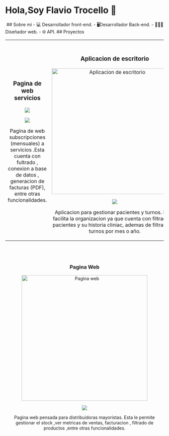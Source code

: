 <div aling="center" >
<h1 aling="center" > Hola,Soy Flavio Trocello 👋</h1 >
</div>
<img sec="https://i.pinimg.com/236x/7b/23/95/7b239546b69a9ff73611806dcdbe80f7.jpg">
## Sobre mi
- 💻 Desarrollador front-end.
- 🖥Desarrollador Back-end.
- 👨🏻‍💻 Diseñador web.
- 🌐 API.
## Proyectos
<div aling="center" >
  <table>
<tr>
<td width="50%">
<h3 align="center">Pagina de web servicios</h3>
<div align="center">
<a href="https://github.com/flaviot097/pagina_web_mi_empresa" target="_blank"><img src="https://websitesmalaga.com/wp-content/uploads/Wellaggio-diseno-web-valencia-Co%CC%81mo-seducir-a-tus-clientes-con-tu-pa%CC%81gina-web.jpg"></a>
<p>
<a href="[Pagina de subscripciones a servicios](https://github.com/flaviot097/pagina_web_mi_empresa)" target="_blank">
<img src="https://img.shields.io/badge/CÓDIGO-ff9?style=for-the-badge&logo=github&logoColor=black">
</a>
</a>
</p>
<p>Pagina de web subscripciones (mensuales) a servicios .Esta cuenta con fultrado , conexion a base de datos , generacion de facturas (PDF), entre otras funcionalidades.</p>
</div>
                                                                                      
</td>

<td width="50%">
               <br>
<h3 align="center">Aplicacion de escritorio</h3>
<div align="center">                                       
<a href="https://github.com/flaviot097/gestor-de-turnos-y-pacientes" target="_blank"><img src="https://encrypted-tbn0.gstatic.com/images?q=tbn:ANd9GcTyubP018X5r9hRO45uWSlI7blE8HDAKQ8yJOFSm4IYJL5Sp5FvDGMPGEs4u8gRVIBU1A&usqp=CAU" width="400" alt="Aplicacion de escritorio"></a>
<br>
<p>
<a href="https://github.com/flaviot097/gestor-de-turnos-y-pacientes" target="_blank">
<img src="https://img.shields.io/badge/C%C3%93DIGO-80ffaa?style=for-the-badge&logo=github&logoColor=black">
</a>
</a>
</p>
</p>Aplicacion para gestionar pacientes y turnos. Esta, facilita la organizacion ya que cuenta con filtrado de pacientes y su historia cliniac, ademas de filtrado de turnos por mes o año.</p>
</div>                                                             
</table>                                                                                 
</div>
<br>
</td>

<td width="50%">
               <br>
<h3 align="center">Pagina Web</h3>
<div align="center">                                       
<a href="https://github.com/flaviot097/p-mayorista" target="_blank"><img src="https://websitesmalaga.com/wp-content/uploads/Wellaggio-diseno-web-valencia-Co%CC%81mo-seducir-a-tus-clientes-con-tu-pa%CC%81gina-web.jpg" width="400" alt="Pagina web"></a>
<br>
<p>
<a href="https://github.com/flaviot097/p-mayorista" target="_blank">
<img src="https://img.shields.io/badge/C%C3%93DIGO-80ffaa?style=for-the-badge&logo=github&logoColor=black">
</a>
</p>
</p>Pagina web pensada para distribuidoras mayoristas. Esta le permite gestionar el stock ,ver metricas de ventas, facturacion , filtrado de productos ,entre otras funcionalidades.</p>
</div>                                                             
</table>                                                                                 
</div>
<br>

<table>
</div>
<!--
**flaviot097/flaviot097** is a ✨ _special_ ✨ repository because its `README.md` (this file) appears on your GitHub profile.

Here are some ideas to get you started:

- 🔭 I’m currently working on ...
- 🌱 I’m currently learning ...
- 👯 I’m looking to collaborate on ...
- 🤔 I’m looking for help with ...
- 💬 Ask me about ...
- 📫 How to reach me: ...
- 😄 Pronouns: ...
- ⚡ Fun fact: ...
-->
